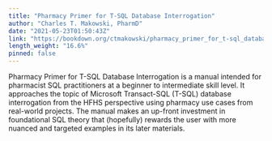 ```yaml
---
title: "Pharmacy Primer for T-SQL Database Interrogation"
author: "Charles T. Makowski, PharmD"
date: "2021-05-23T01:50:43Z"
link: "https://bookdown.org/ctmakowski/pharmacy_primer_for_t-sql_database_interrogation/"
length_weight: "16.6%"
pinned: false
---
```


Pharmacy Primer for T-SQL Database Interrogation is a manual intended for pharmacist SQL practitioners at a beginner to intermediate skill level. It approaches the topic of Microsoft Transact-SQL (T-SQL) database interrogation from the HFHS perspective using pharmacy use cases from real-world projects. The manual makes an up-front investment in foundational SQL theory that (hopefully) rewards the user with more nuanced and targeted examples in its later materials.

